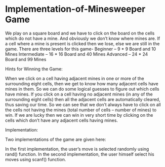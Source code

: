 # Implementation-of-Minesweeper Game

We play on a square board and we have to click on the board on the cells which do not have a mine. And obviously we don’t know where mines are. If a cell where a mine is present is clicked then we lose, else we are still in the game. There are three levels for this game- Beginner – 9 * 9 Board and 10 Mines Intermediate – 16 * 16 Board and 40 Mines Advanced – 24 * 24 Board and 99 Mines

Hints for Winning the Game:

When we click on a cell having adjacent mines in one or more of the surrounding eight cells, then we get to know how many adjacent cells have mines in them. So we can do some logical guesses to figure out which cells have mines. If you click on a cell having no adjacent mines (in any of the surrounding eight cells) then all the adjacent cells are automatically cleared, thus saving our time. So we can see that we don’t always have to click on all the cells not having the mines (total number of cells – number of mines) to win. If we are lucky then we can win in very short time by clicking on the cells which don’t have any adjacent cells having mines.

Implementation:

Two implementations of the game are given here:

In the first implementation, the user’s move is selected randomly using rand() function.
In the second implementation, the user himself select his moves using scanf() function.
